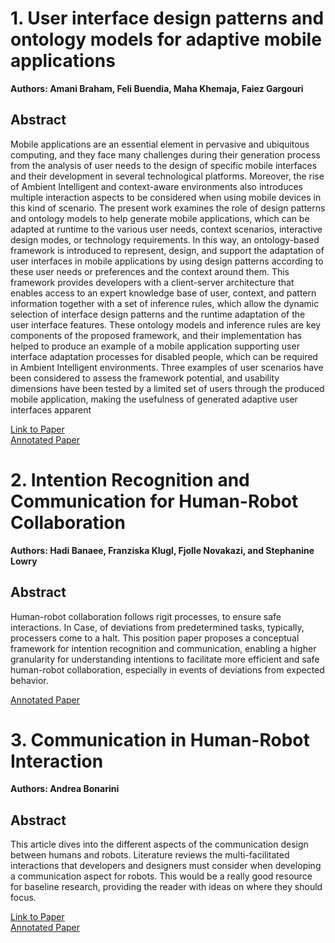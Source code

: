 # 1. User interface design patterns and ontology models for adaptive mobile applications
**Authors: Amani Braham, Feli Buendia, Maha Khemaja, Faiez Gargouri**   
## **Abstract**
Mobile applications are an essential element in pervasive and ubiquitous computing, and they face many challenges during their
generation process from the analysis of user needs to the design of specific mobile interfaces and their development in several
technological platforms. Moreover, the rise of Ambient Intelligent and context-aware environments also introduces multiple
interaction aspects to be considered when using mobile devices in this kind of scenario. The present work examines the
role of design patterns and ontology models to help generate mobile applications, which can be adapted at
runtime to the various user needs, context scenarios, interactive design modes, or technology requirements. In this way,
an ontology-based framework is introduced to represent, design, and support the adaptation of user interfaces in mobile applications by using design patterns according to these user needs or preferences and the context around them. This framework
provides developers with a client-server architecture that enables access to an expert knowledge base of user, context, and
pattern information together with a set of inference rules, which allow the dynamic selection of interface design patterns and the
runtime adaptation of the user interface features. These ontology models and inference rules are key components of the proposed
framework, and their implementation has helped to produce an example of a mobile application supporting user interface adaptation processes for disabled people, which can be required in Ambient Intelligent environments. Three examples of user
scenarios have been considered to assess the framework potential, and usability dimensions have been tested by a limited set
of users through the produced mobile application, making the usefulness of generated adaptive user interfaces apparent

[Link to Paper](https://link.springer.com/article/10.1007/s00779-020-01481-5) <br>
[Annotated Paper](https://drive.google.com/file/d/1MQMKhOqrFc0SAPWzoDgs-1FqkAnQBrxJ/view?usp=sharing)

# 2. Intention Recognition and Communication for Human-Robot Collaboration
**Authors: Hadi Banaee, Franziska Klugl, Fjolle Novakazi, and Stephanine Lowry**   
## **Abstract**
Human-robot collaboration follows rigit processes, to ensure safe interactions. In Case, of deviations from predetermined tasks, typically, processers come to a halt. This position paper proposes a conceptual framework for intention recognition and communication, enabling a higher granularity for understanding intentions to facilitate more efficient and safe human-robot collaboration, especially in events of deviations from expected behavior. 


 [Annotated Paper](https://drive.google.com/file/d/1AwBojQMmDFDZcoxYBecAi0onM-gzTX3n/view?usp=sharing)
 
# 3. Communication in Human-Robot Interaction
**Authors: Andrea Bonarini**   
## **Abstract**
This article dives into the different aspects of the communication design between humans and robots. Literature reviews the multi-facilitated interactions that developers and designers must consider when developing a communication aspect for robots. This would be a really good resource for baseline research, providing the reader with ideas on where they should focus. 

[Link to Paper](https://link.springer.com/article/10.1007/s43154-020-00026-1) <br>
[Annotated Paper](https://drive.google.com/file/d/1BJOgf8CI7iJvVFNb4yIXzDDjVyAEcZv8/view?usp=sharing)




